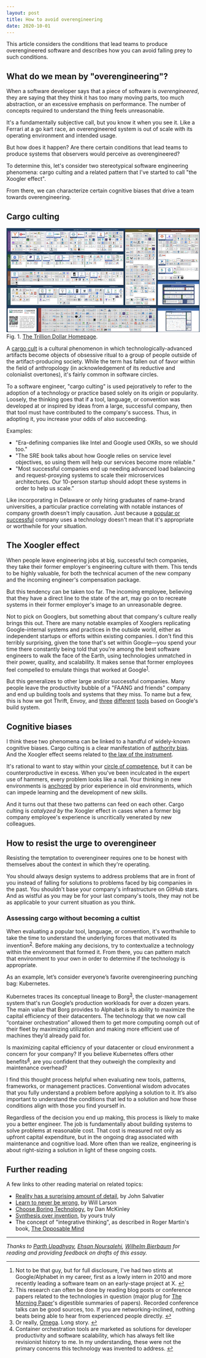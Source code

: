 ```yaml
---
layout: post
title: How to avoid overengineering
date: 2020-10-01
---
```


This article considers the conditions that lead teams to produce overengineered software and describes how you can avoid falling prey to such conditions.

## What do we mean by "overengineering"?

When a software developer says that a piece of software is *overengineered*, they are saying that they think it has too many moving parts, too much abstraction, or an excessive emphasis on performance. The number of concepts required to understand the thing feels unreasonable.

It's a fundamentally subjective call, but you know it when you see it. Like a Ferrari at a go kart race, an overengineered system is out of scale with its operating environment and intended usage.

But how does it happen? Are there certain conditions that lead teams to produce systems that observers would perceive as overengineered?

To determine this, let's consider two stereotypical software
engineering phenomena: cargo culting and a related pattern that I've
started to call "the Xoogler effect".

From there, we can characterize certain cognitive biases that drive a team towards overengineering.

## ​​Cargo culting
![The Trillion Dollar Homepage](/images/overengineering/cloudnativelandscape.jpg)<span
 class="figure_caption">Fig. 1. <a href="https://landscape.cncf.io">The Trillion Dollar Homepage</a>.</span>

A [cargo cult](https://en.wikipedia.org/wiki/Cargo_cult) is a cultural phenomenon in which technologically-advanced artifacts become objects of obsessive ritual to a group of people outside of the artifact-producing society. While the term has fallen out of favor within the field of anthropology (in acknowledgement of its reductive and colonialist overtones), it's fairly common in software circles.

To a software engineer, "cargo culting" is used pejoratively to refer to the adoption of a technology or practice based solely on its origin or popularity. Loosely, the thinking goes that if a tool, language, or convention was developed at or inspired by ideas from a large, successful company, then that tool must have contributed to the company's success. Thus, in adopting it, you increase your odds of also succeeding.

Examples:

- "Era-defining companies like Intel and Google used OKRs, so we should too."
- "The SRE book talks about how Google relies on service level objectives, so using them will help our services become more reliable.”
- "Most successful companies end up needing advanced load balancing and request-proxying systems to scale their microservices architectures. Our 10-person startup should adopt these systems in order to help us scale.”

Like incorporating in Delaware or only hiring graduates of name-brand universities, a particular practice correlating with notable instances of company growth doesn't imply causation. Just because a [popular or successful](https://en.wikipedia.org/wiki/Authority_bias) company uses a technology doesn't mean that it's appropriate or worthwhile for your situation.

## The Xoogler effect

When people leave engineering jobs at big, successful tech companies, they take their former employer's engineering culture with them. This tends to be highly valuable, for both the technical acumen of the new company and the incoming engineer's compensation package.

But this tendency can be taken too far. The incoming employee, believing that they have a direct line to the state of the art, may go on to recreate systems in their former employer's image to an unreasonable degree.

Not to pick on Googlers, but something about that company's culture really brings this out. There are many notable examples of Xooglers replicating Google-internal systems and practices in the outside world, either as independent startups or efforts within existing companies. I don't find this terribly surprising, given the tone that's set within Google—you spend your time there constantly being told that you're among the best software engineers to walk the face of the Earth, using technologies unmatched in their power, quality, and scalability. It makes sense that former employees feel compelled to emulate things that worked at Google<sup><a id="fn1ref" href="#fn1">1</a></sup>.

But this generalizes to other large and/or successful companies. Many people leave the productivity bubble of a "FAANG and friends" company and end up building tools and systems that they miss. To name but a few, this is how we got Thrift, Envoy, and [three](https://bazel.build) [different](https://www.pantsbuild.org/) [tools](https://buck.build) based on Google's build system.

## Cognitive biases

I think these two phenomena can be linked to a handful of widely-known cognitive biases. Cargo culting is a clear manifestation of [authority bias](https://en.wikipedia.org/wiki/Authority_bias). And the Xoogler effect seems related to [the law of the instrument](https://en.wikipedia.org/wiki/Law_of_the_instrument).

It's rational to want to stay within your [circle of competence](https://fs.blog/2013/12/circle-of-competence/), but it can be counterproductive in excess. When you've been inculcated in the expert use of hammers, every problem looks like a nail. Your thinking in new environments is [anchored](https://en.wikipedia.org/wiki/Anchoring_(cognitive_bias)) by prior experience in old environments, which can impede learning and the development of new skills.

And it turns out that these two patterns can feed on each other. Cargo culting is *catalyzed by* the Xoogler effect in cases when a former big company employee's experience is uncritically venerated by new colleagues.

## How to resist the urge to overengineer

Resisting the temptation to overengineer requires one to be honest with themselves about the context in which they're operating.

You should always design systems to address problems that are in front of you instead of falling for solutions to problems faced by big companies in the past. You shouldn't base your company's infrastructure on GitHub stars. And as wistful as you may be for your last company's tools, they may not be as applicable to your current situation as you think.

### Assessing cargo without becoming a cultist

When evaluating a popular tool, language, or convention, it's worthwhile to take the time to understand the underlying forces that motivated its invention<sup><a id="fn2ref" href="#fn2">2</a></sup>. Before making any decisions, try to contextualize a technology within the environment that formed it. From there, you can pattern match that environment to your own in order to determine if the technology is appropriate.

As an example, let’s consider everyone’s favorite overengineering punching bag: Kubernetes.

Kubernetes traces its conceptual lineage to Borg<sup><a id="fn3ref" href="#fn3">3</a></sup>, the cluster-management system that's run Google’s production workloads for over a dozen years. The main value that Borg provides to Alphabet is its ability to maximize the capital efficiency of their datacenters. The technology that we now call “container orchestration” allowed them to get more computing oomph out of their fleet by maximizing utilization and making more efficient use of machines they’d already paid for.

Is maximizing capital efficiency of your datacenter or cloud environment a concern for your company? If you believe Kubernetes offers other benefits<sup><a id="fn4ref" href="#fn4">4</a></sup>, are you confident that they outweigh the complexity and maintenance overhead?

I find this thought process helpful when evaluating new tools, patterns, frameworks, or management practices. Conventional wisdom advocates that you fully understand a problem before applying a solution to it. It’s also important to understand the conditions that led to a solution and how those conditions align with those you find yourself in.

Regardless of the decision you end up making, this process is likely to make you a better engineer. The job is fundamentally about building systems to solve problems at reasonable cost. That cost is measured not only as upfront capital expenditure, but in the ongoing drag associated with maintenance and cognitive load. More often than we realize, engineering is about right-sizing a solution in light of these ongoing costs.

## Further reading

A few links to other reading material on related topics:

- [Reality has a surprising amount of detail](http://johnsalvatier.org/blog/2017/reality-has-a-surprising-amount-of-detail), by John Salvatier
- [Learn to never be wrong](https://lethain.com/learn-to-never-be-wrong/), by Will Larson
- [Choose Boring Technology](http://boringtechnology.club), by Dan McKinley
- [Synthesis over invention](/2016/03/synthesis-over-invention/), by yours truly
- The concept of "integrative thinking", as described in Roger Martin's book, [The Opposable Mind](https://www.goodreads.com/book/show/2001132.The_Opposable_Mind)

---

*Thanks to
[Parth Upadhyay](https://www.linkedin.com/in/paupadhyay/),
[Ehsan Noursalehi](https://thisisehsan.com),
[Wilhelm Bierbaum](https://twitter.com/wil) for reading
and providing feedback on drafts of this essay.*

---

<section class="footnotes">
  <ol>
    <li id="fn1">Not to be that guy, but for full disclosure, I've had two stints at Google/Alphabet in my career, first as a lowly intern in 2010 and more recently leading a software team on an early-stage project at X. <a href="#fn1ref">↩</a></li>
    <li id="fn2">This research can often be done by reading blog posts or conference papers related to the technologies in question (major plug for <a href="https://blog.acolyer.org">The Morning Paper</a>'s digestible summaries of papers). Recorded conference talks can be good sources, too. If you are networking-inclined, nothing beats being able to hear from experienced people directly. <a href="#fn2ref">↩</a></li>
    <li id="fn3">Or really, <a href="https://research.google/pubs/pub41684/">Omega</a>. Long story. <a href="#fn3ref">↩</a></li>
    <li id="fn4">Container orchestration tools are marketed as solutions for developer productivity and software scalability, which has always felt like revisionist history to me. In my understanding, these were not the primary concerns this technology was invented to address. <a href="#fn4ref">↩</a></li>
  </ol>
</section>
